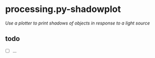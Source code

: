 # processing.py-shadowplot

*Use a plotter to print shadows of objects in response to a light source*

## todo

- [ ] ...

